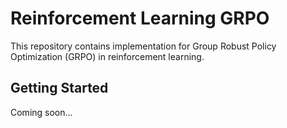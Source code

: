 # Reinforcement Learning GRPO

This repository contains implementation for Group Robust Policy Optimization (GRPO) in reinforcement learning.

## Getting Started

Coming soon...